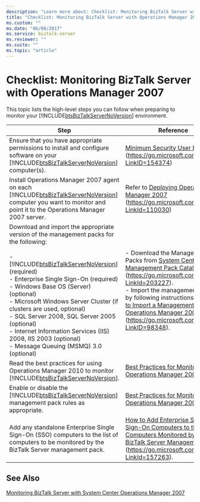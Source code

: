 ```yaml
---
description: "Learn more about: Checklist: Monitoring BizTalk Server with Operations Manager 2007"
title: "Checklist: Monitoring BizTalk Server with Operations Manager 2007"
ms.custom: ""
ms.date: "06/08/2017"
ms.service: biztalk-server
ms.reviewer: ""
ms.suite: ""
ms.topic: "article"
---
```

# Checklist: Monitoring BizTalk Server with Operations Manager 2007
This topic lists the high-level steps you can follow when preparing to monitor your [!INCLUDE[btsBizTalkServerNoVersion](../includes/btsbiztalkservernoversion-md.md)] environment.


|                                                                                                                                                                                                                                                                         Step                                                                                                                                                                                                                                                                          |                                                                                                                                                                                                   Reference                                                                                                                                                                                                    |
|-------------------------------------------------------------------------------------------------------------------------------------------------------------------------------------------------------------------------------------------------------------------------------------------------------------------------------------------------------------------------------------------------------------------------------------------------------------------------------------------------------------------------------------------------------|----------------------------------------------------------------------------------------------------------------------------------------------------------------------------------------------------------------------------------------------------------------------------------------------------------------------------------------------------------------------------------------------------------------|
|                                                                                                                                                                                Ensure that you have appropriate permissions to install and configure software on your [!INCLUDE[btsBizTalkServerNoVersion](../includes/btsbiztalkservernoversion-md.md)] computer(s).                                                                                                                                                                                 |                                                                                                                                        [Minimum Security User Rights](../core/minimum-security-user-rights.md) (<https://go.microsoft.com/fwlink/?LinkID=154374>)                                                                                                                                         |
|                                                                                                                                                                   Install Operations Manager 2007 agent on each [!INCLUDE[btsBizTalkServerNoVersion](../includes/btsbiztalkservernoversion-md.md)] computer you want to monitor and point it to the Operations Manager 2007 server.                                                                                                                                                                   |                                                                                                                                 Refer to [Deploying Operations Manager 2007](https://go.microsoft.com/fwlink/?LinkId=110030) (<https://go.microsoft.com/fwlink/?LinkId=110030>)                                                                                                                                  |
| Download and import the appropriate version of the management packs for the following:<br /><br /> -   [!INCLUDE[btsBizTalkServerNoVersion](../includes/btsbiztalkservernoversion-md.md)] (required)<br />-   Enterprise Single Sign-On (required)<br />-   Windows Base OS (Server) (optional)<br />-   Microsoft Windows Server Cluster (if clusters are used, optional)<br />-   SQL Server 2008, SQL Server 2005 (optional)<br />-   Internet Information Services (IIS) 2008, IIS 2003 (optional)<br />-   Message Queuing (MSMQ) 3.0 (optional) | -   Download the Management Packs from [System Center Management Pack Catalog](https://go.microsoft.com/fwlink/?LinkId=203227) (<https://go.microsoft.com/fwlink/?LinkId=203227>).<br />-   Import the management pack by following instructions at [How to Import a Management Pack in Operations Manager 2007](/previous-versions//bb309620(v=technet.10)) (<https://go.microsoft.com/fwlink/?LinkID=98348>). |
|                                                                                                                                                                                               Read the best practices for using Operations Manager 2010 to monitor [!INCLUDE[btsBizTalkServerNoVersion](../includes/btsbiztalkservernoversion-md.md)].                                                                                                                                                                                                |                                                                                                                                [Best Practices for Monitoring with Operations Manager 2007](../technical-guides/best-practices-for-monitoring-with-operations-manager-2007.md)                                                                                                                                 |
|                                                                                                                                                                                                    Enable or disable the [!INCLUDE[btsBizTalkServerNoVersion](../includes/btsbiztalkservernoversion-md.md)] management pack rules as appropriate.                                                                                                                                                                                                     |                                                                                                                                [Best Practices for Monitoring with Operations Manager 2007](../technical-guides/best-practices-for-monitoring-with-operations-manager-2007.md)                                                                                                                                 |
|                                                                                                                                                                                                     Add any standalone Enterprise Single Sign-On (SSO) computers to the list of computers to be monitored by the BizTalk Server management pack.                                                                                                                                                                                                      |                                                                                          [How to Add Enterprise Single Sign-On Computers to the List of Computers Monitored by the BizTalk Server Management Pack](/previous-versions/) (<https://go.microsoft.com/fwlink/?LinkId=157263>).                                                                                           |

## See Also
 [Monitoring BizTalk Server with System Center Operations Manager 2007](../technical-guides/monitoring-biztalk-server-with-system-center-operations-manager-2007.md)